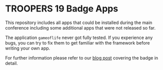 TROOPERS 19 Badge Apps
======================

This repository includes all apps that could be installed during the main conference including some additional apps that were not released so far.

The application `gameoflife` never got fully tested. If you experience any bugs, you can try to fix them to get familiar with the framework before writing your own app.

For further information please refer to our [blog post](https://insinuator.net/2019/04/troopers-19-a-summary-of-the-badge/) covering the badge in detail.

